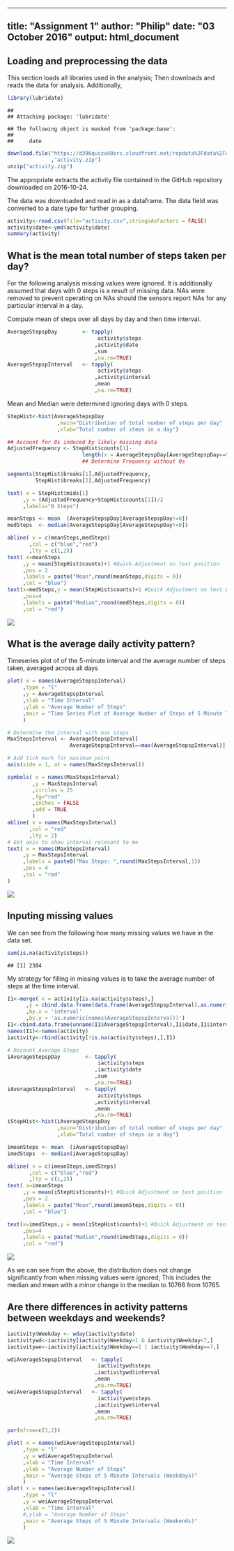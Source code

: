 

---
title: "Assignment 1"
author: "Philip"
date: "03 October 2016"
output: html_document
---


## Loading and preprocessing the data

This section loads all libraries used in the analysis; 
Then downloads and reads the data for analysis. Additionally, 


```r
library(lubridate)
```

```
## 
## Attaching package: 'lubridate'
```

```
## The following object is masked from 'package:base':
## 
##     date
```


```r
download.file("https://d396qusza40orc.cloudfront.net/repdata%2Fdata%2Factivity.zip"
              ,"activity.zip")
unzip("activity.zip")
```



The appropriate extracts the activity file contained in the GitHub repository downloaded on 2016-10-24.

The data was downloaded and read in as a dataframe. The data field was converted to a date type for further grouping.

```r
activity<-read.csv(file="activity.csv",stringsAsFactors = FALSE)
activity$date<-ymd(activity$date)
summary(activity)
```


## What is the mean total number of steps taken per day?
For the following analysis missing values were ignored. It is additionally assumed
that days with 0 steps is a result of missing data. NAs were removed to prevent
operating on NAs should the sensors report NAs for any particular interval in a day.  

Compute mean of steps over all days by day and then time interval.

```r
AverageStepspDay        <- tapply( 
                             activity$steps
                            ,activity$date
                            ,sum
                            ,na.rm=TRUE)
AverageStepspInterval   <- tapply( 
                             activity$steps
                            ,activity$interval
                            ,mean
                            ,na.rm=TRUE)
```


Mean and Median were determined ignoring days with 0 steps.

```r
StepHist<-hist(AverageStepspDay 
                ,main="Distribution of total number of steps per day"
                ,xlab="Total number of steps in a day")

## Account for 0s induced by likely missing data
AdjustedFrequency <- StepHist$counts[1]-
                        length(x = AverageStepspDay[AverageStepspDay==0])
                        ## Determine Frequency without 0s

segments(StepHist$breaks[1],AdjustedFrequency,
         StepHist$breaks[2],AdjustedFrequency)

text( x = StepHist$mids[1]
     ,y = (AdjustedFrequency+StepHist$counts[1])/2
     ,labels="0 Steps")

meanSteps <- mean  (AverageStepspDay[AverageStepspDay!=0])
medSteps  <- median(AverageStepspDay[AverageStepspDay!=0])

abline( v = c(meanSteps,medSteps)
       ,col = c("blue","red")
       ,lty = c(1,2))
text( x=meanSteps
     ,y = mean(StepHist$counts)+1 #Quick Adjustment on text position
     ,pos = 2
     ,labels = paste("Mean",round(meanSteps,digits = 0))
     ,col = "blue")
text(x=medSteps,y = mean(StepHist$counts)+1 #Quick Adjustment on text position
     ,pos=4
     ,labels = paste("Median",round(medSteps,digits = 0))
     ,col = "red")
```

![](PA1_template_files/figure-html/histogram1-1.png)<!-- -->


## What is the average daily activity pattern?
Timeseries plot of of the 5-minute interval and the average number of steps taken, averaged across all days



```r
plot( x = names(AverageStepspInterval)
     ,type = "l"
     ,y = AverageStepspInterval
     ,xlab = "Time Interval"
     ,ylab = "Average Number of Steps"
     ,main = "Time Series Plot of Average Number of Steps of 5 Minute Intervals in a Day"
     )

# Determine the interval with max steps
MaxStepsInterval <- AverageStepspInterval[
                    AverageStepspInterval==max(AverageStepspInterval)]

# Add tick mark for maximum point
axis(side = 1, at = names(MaxStepsInterval))

symbols( x = names(MaxStepsInterval)
        ,y = MaxStepsInterval
        ,circles = 25
        ,fg="red"
        ,inches = FALSE
        ,add = TRUE
        )
abline( v = names(MaxStepsInterval)
       ,col = "red"
       ,lty = 2)
# Get axis to show interval relevant to me
text( x = names(MaxStepsInterval)
     ,y = MaxStepsInterval 
     ,labels = paste0("Max Steps: ",round(MaxStepsInterval,1))
     ,pos = 4
     ,col = "red"
)
```

![](PA1_template_files/figure-html/TimeSeries1-1.png)<!-- -->


## Inputing missing values

We can see from the following how many missing values we have in the data set.



```r
sum(is.na(activity$steps))
```

```
## [1] 2304
```

My strategy for filling in missing values is to take the average number of steps at the time interval.


```r
I1<-merge( x = activity[is.na(activity$steps),]
      ,y = cbind.data.frame(data.frame(AverageStepspInterval),as.numeric(names(AverageStepspInterval)))
      ,by.x = 'interval'
      ,by.y = 'as.numeric(names(AverageStepspInterval))')
I1<-cbind.data.frame(unname(I1$AverageStepspInterval),I1$date,I1$interval)
names(I1)<-names(activity)
iactivity<-rbind(activity[!is.na(activity$steps),],I1)

# Recount Average Steps
iAverageStepspDay        <- tapply( 
                             iactivity$steps
                            ,iactivity$date
                            ,sum
                            ,na.rm=TRUE)
iAverageStepspInterval   <- tapply( 
                             activity$steps
                            ,activity$interval
                            ,mean
                            ,na.rm=TRUE)
iStepHist<-hist(iAverageStepspDay 
                ,main="Distribution of total number of steps per day"
                ,xlab="Total number of steps in a day")

imeanSteps <- mean  (iAverageStepspDay)
imedSteps  <- median(iAverageStepspDay)

abline( v = c(imeanSteps,imedSteps)
       ,col = c("blue","red")
       ,lty = c(1,2))
text( x=imeanSteps
     ,y = mean(iStepHist$counts)+1 #Quick Adjustment on text position
     ,pos = 2
     ,labels = paste("Mean",round(imeanSteps,digits = 0))
     ,col = "blue")

text(x=imedSteps,y = mean(iStepHist$counts)+1 #Quick Adjustment on text position
     ,pos=4
     ,labels = paste("Median",round(imedSteps,digits = 0))
     ,col = "red")
```

![](PA1_template_files/figure-html/ImputeMissingvalues-1.png)<!-- -->

As we can see from the above, the distribution does not change significantly from
when missing values were ignored; This includes the median and mean with a minor
change in the median to 10766 from 10765.


## Are there differences in activity patterns between weekdays and weekends?


```r
iactivity$Weekday <- wday(iactivity$date)
iactivitywd<-iactivity[iactivity$Weekday>1 & iactivity$Weekday<7,]
iactivitywe<-iactivity[iactivity$Weekday==1 | iactivity$Weekday==7,]

wdiAverageStepspInterval   <- tapply( 
                             iactivitywd$steps
                            ,iactivitywd$interval
                            ,mean
                            ,na.rm=TRUE)
weiAverageStepspInterval   <- tapply( 
                             iactivitywe$steps
                            ,iactivitywe$interval
                            ,mean
                            ,na.rm=TRUE)

par(mfrow=c(1,2))

plot( x = names(wdiAverageStepspInterval)
     ,type = "l"
     ,y = wdiAverageStepspInterval
     ,xlab = "Time Interval"
     ,ylab = "Average Number of Steps"
     ,main = "Average Steps of 5 Minute Intervals (Weekdays)"
     )
plot( x = names(weiAverageStepspInterval)
     ,type = "l"
     ,y = weiAverageStepspInterval
     ,xlab = "Time Interval"
     #,ylab = "Average Number of Steps"
     ,main = "Average Steps of 5 Minute Intervals (Weekends)"
     )
```

![](PA1_template_files/figure-html/PanelPlots-1.png)<!-- -->
